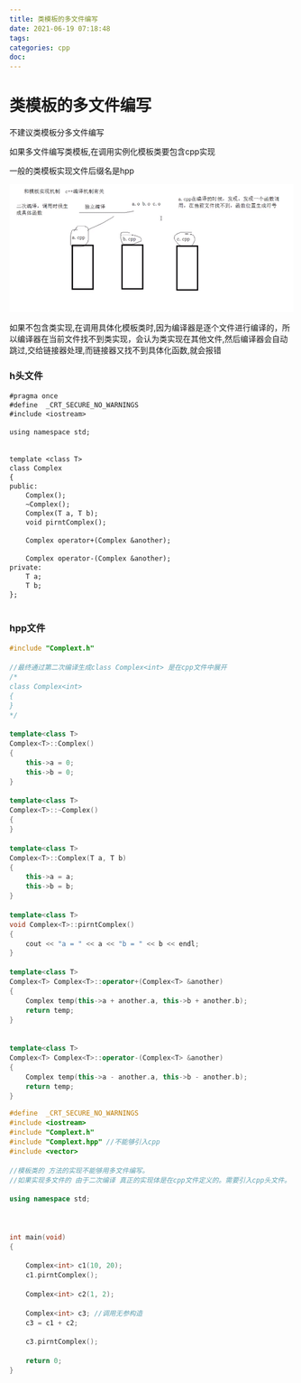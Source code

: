 ```yaml
---
title: 类模板的多文件编写
date: 2021-06-19 07:18:48
tags:
categories: cpp
doc:
---
```


# 类模板的多文件编写

不建议类模板分多文件编写

如果多文件编写类模板,在调用实例化模板类要包含cpp实现

一般的类模板实现文件后缀名是hpp

![1624058903726](/images/javawz/1624058903726.png)

如果不包含类实现,在调用具体化模板类时,因为编译器是逐个文件进行编译的，所以编译器在当前文件找不到类实现，会认为类实现在其他文件,然后编译器会自动跳过,交给链接器处理,而链接器又找不到具体化函数,就会报错

### h头文件

```
#pragma once
#define  _CRT_SECURE_NO_WARNINGS 
#include <iostream>

using namespace std;


template <class T>
class Complex
{
public:
	Complex();
	~Complex();
	Complex(T a, T b);
	void pirntComplex();

	Complex operator+(Complex &another);

	Complex operator-(Complex &another);
private:
	T a;
	T b;
};


```



### hpp文件

```cpp
#include "Complext.h"

//最终通过第二次编译生成class Complex<int> 是在cpp文件中展开
/*
class Complex<int> 
{
}
*/

template<class T>
Complex<T>::Complex()
{
	this->a = 0;
	this->b = 0;
}

template<class T>
Complex<T>::~Complex()
{
}

template<class T>
Complex<T>::Complex(T a, T b)
{
	this->a = a;
	this->b = b;
}

template<class T>
void Complex<T>::pirntComplex()
{
	cout << "a = " << a << "b = " << b << endl;
}

template<class T>
Complex<T> Complex<T>::operator+(Complex<T> &another)
{
	Complex temp(this->a + another.a, this->b + another.b);
	return temp;
}


template<class T>
Complex<T> Complex<T>::operator-(Complex<T> &another)
{
	Complex temp(this->a - another.a, this->b - another.b);
	return temp;
}

```



```cpp
#define  _CRT_SECURE_NO_WARNINGS 
#include <iostream>
#include "Complext.h"
#include "Complext.hpp" //不能够引入cpp
#include <vector>

//模板类的 方法的实现不能够用多文件编写。
//如果实现多文件的 由于二次编译 真正的实现体是在cpp文件定义的。需要引入cpp头文件。

using namespace std;



int main(void)
{
	
	Complex<int> c1(10, 20);
	c1.pirntComplex();

	Complex<int> c2(1, 2);

	Complex<int> c3; //调用无参构造
	c3 = c1 + c2;

	c3.pirntComplex();

	return 0;
}
```

